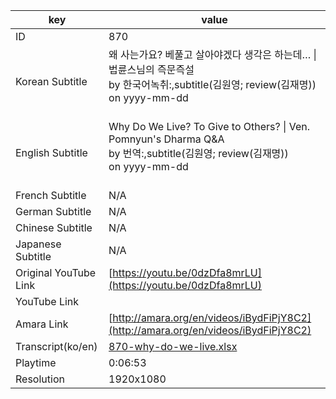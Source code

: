 |  key  |  value  |
|-------|---------|
| ID            | 870 |
| Korean Subtitle | 왜 사는가요? 베풀고 살아야겠다 생각은 하는데… \| 법륜스님의 즉문즉설<br>by 한국어녹취:,subtitle(김원영; review(김재명))<br>on yyyy-mm-dd<br><br>|
| English Subtitle | Why Do We Live? To Give to Others? \| Ven. Pomnyun's Dharma Q&A<br>by 번역:,subtitle(김원영; review(김재명))<br>on yyyy-mm-dd<br><br>|
| French Subtitle | N/A |
| German Subtitle | N/A |
| Chinese Subtitle | N/A |
| Japanese Subtitle | N/A |
| Original YouTube Link  | [https://youtu.be/0dzDfa8mrLU](https://youtu.be/0dzDfa8mrLU) |
| YouTube Link  |  |
| Amara Link    | [http://amara.org/en/videos/iBydFiPjY8C2](http://amara.org/en/videos/iBydFiPjY8C2) |
| Transcript(ko/en) | [870-why-do-we-live.xlsx](https://github.com/jungtosociety/dharma-qna/raw/master/sub/870/870-why-do-we-live.xlsx) |
| Playtime | 0:06:53 |
| Resolution | 1920x1080|
